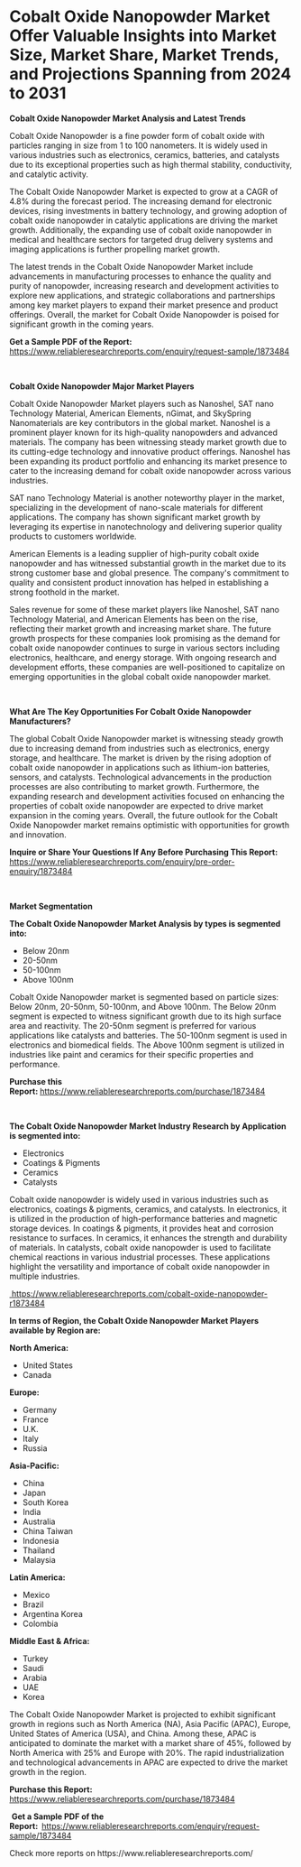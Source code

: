 <p><h1>Cobalt Oxide Nanopowder Market Offer Valuable Insights into Market Size, Market Share, Market Trends, and Projections Spanning from 2024 to 2031</h1></p><p><strong>Cobalt Oxide Nanopowder Market Analysis and Latest Trends</strong></p>
<p><p>Cobalt Oxide Nanopowder is a fine powder form of cobalt oxide with particles ranging in size from 1 to 100 nanometers. It is widely used in various industries such as electronics, ceramics, batteries, and catalysts due to its exceptional properties such as high thermal stability, conductivity, and catalytic activity.</p><p>The Cobalt Oxide Nanopowder Market is expected to grow at a CAGR of 4.8% during the forecast period. The increasing demand for electronic devices, rising investments in battery technology, and growing adoption of cobalt oxide nanopowder in catalytic applications are driving the market growth. Additionally, the expanding use of cobalt oxide nanopowder in medical and healthcare sectors for targeted drug delivery systems and imaging applications is further propelling market growth.</p><p>The latest trends in the Cobalt Oxide Nanopowder Market include advancements in manufacturing processes to enhance the quality and purity of nanopowder, increasing research and development activities to explore new applications, and strategic collaborations and partnerships among key market players to expand their market presence and product offerings. Overall, the market for Cobalt Oxide Nanopowder is poised for significant growth in the coming years.</p></p>
<p><strong>Get a Sample PDF of the Report:&nbsp;</strong> <a href="https://www.reliableresearchreports.com/enquiry/request-sample/1873484">https://www.reliableresearchreports.com/enquiry/request-sample/1873484</a></p>
<p>&nbsp;</p>
<p><strong>Cobalt Oxide Nanopowder Major Market Players</strong></p>
<p><p>Cobalt Oxide Nanopowder Market players such as Nanoshel, SAT nano Technology Material, American Elements, nGimat, and SkySpring Nanomaterials are key contributors in the global market. Nanoshel is a prominent player known for its high-quality nanopowders and advanced materials. The company has been witnessing steady market growth due to its cutting-edge technology and innovative product offerings. Nanoshel has been expanding its product portfolio and enhancing its market presence to cater to the increasing demand for cobalt oxide nanopowder across various industries.</p><p>SAT nano Technology Material is another noteworthy player in the market, specializing in the development of nano-scale materials for different applications. The company has shown significant market growth by leveraging its expertise in nanotechnology and delivering superior quality products to customers worldwide.</p><p>American Elements is a leading supplier of high-purity cobalt oxide nanopowder and has witnessed substantial growth in the market due to its strong customer base and global presence. The company's commitment to quality and consistent product innovation has helped in establishing a strong foothold in the market.</p><p>Sales revenue for some of these market players like Nanoshel, SAT nano Technology Material, and American Elements has been on the rise, reflecting their market growth and increasing market share. The future growth prospects for these companies look promising as the demand for cobalt oxide nanopowder continues to surge in various sectors including electronics, healthcare, and energy storage. With ongoing research and development efforts, these companies are well-positioned to capitalize on emerging opportunities in the global cobalt oxide nanopowder market.</p></p>
<p>&nbsp;</p>
<p><strong>What Are The Key Opportunities For Cobalt Oxide Nanopowder Manufacturers?</strong></p>
<p><p>The global Cobalt Oxide Nanopowder market is witnessing steady growth due to increasing demand from industries such as electronics, energy storage, and healthcare. The market is driven by the rising adoption of cobalt oxide nanopowder in applications such as lithium-ion batteries, sensors, and catalysts. Technological advancements in the production processes are also contributing to market growth. Furthermore, the expanding research and development activities focused on enhancing the properties of cobalt oxide nanopowder are expected to drive market expansion in the coming years. Overall, the future outlook for the Cobalt Oxide Nanopowder market remains optimistic with opportunities for growth and innovation.</p></p>
<p><strong>Inquire or Share Your Questions If Any Before Purchasing This Report:</strong> <a href="https://www.reliableresearchreports.com/enquiry/pre-order-enquiry/1873484">https://www.reliableresearchreports.com/enquiry/pre-order-enquiry/1873484</a></p>
<p>&nbsp;</p>
<p><strong>Market Segmentation</strong></p>
<p><strong>The Cobalt Oxide Nanopowder Market Analysis by types is segmented into:</strong></p>
<p><ul><li>Below 20nm</li><li>20-50nm</li><li>50-100nm</li><li>Above 100nm</li></ul></p>
<p><p>Cobalt Oxide Nanopowder market is segmented based on particle sizes: Below 20nm, 20-50nm, 50-100nm, and Above 100nm. The Below 20nm segment is expected to witness significant growth due to its high surface area and reactivity. The 20-50nm segment is preferred for various applications like catalysts and batteries. The 50-100nm segment is used in electronics and biomedical fields. The Above 100nm segment is utilized in industries like paint and ceramics for their specific properties and performance.</p></p>
<p><strong>Purchase this Report:&nbsp;</strong><a href="https://www.reliableresearchreports.com/purchase/1873484">https://www.reliableresearchreports.com/purchase/1873484</a></p>
<p>&nbsp;</p>
<p><strong>The Cobalt Oxide Nanopowder Market Industry Research by Application is segmented into:</strong></p>
<p><ul><li>Electronics</li><li>Coatings & Pigments</li><li>Ceramics</li><li>Catalysts</li></ul></p>
<p><p>Cobalt oxide nanopowder is widely used in various industries such as electronics, coatings & pigments, ceramics, and catalysts. In electronics, it is utilized in the production of high-performance batteries and magnetic storage devices. In coatings & pigments, it provides heat and corrosion resistance to surfaces. In ceramics, it enhances the strength and durability of materials. In catalysts, cobalt oxide nanopowder is used to facilitate chemical reactions in various industrial processes. These applications highlight the versatility and importance of cobalt oxide nanopowder in multiple industries.</p></p>
<p><a href="https://www.reliableresearchreports.com/cobalt-oxide-nanopowder-r1873484">&nbsp;https://www.reliableresearchreports.com/cobalt-oxide-nanopowder-r1873484</a></p>
<p><strong>In terms of Region, the Cobalt Oxide Nanopowder Market Players available by Region are:</strong></p>
<p>
    <p> <strong> North America: </strong>
        <ul>
            <li>United States</li>
            <li>Canada</li>
        </ul>
        </p> 
    <p> <strong> Europe: </strong>
        <ul>
            <li>Germany</li>
            <li>France</li>
            <li>U.K.</li>
            <li>Italy</li>
            <li>Russia</li>
        </ul>
        </p> 
    <p> <strong> Asia-Pacific: </strong>
        <ul>
            <li>China</li>
            <li>Japan</li>
            <li>South Korea</li>
            <li>India</li>
            <li>Australia</li>
            <li>China Taiwan</li>
            <li>Indonesia</li>
            <li>Thailand</li>
            <li>Malaysia</li>
        </ul>
        </p> 
    <p> <strong> Latin America: </strong>
        <ul>
            <li>Mexico</li>
            <li>Brazil</li>
            <li>Argentina Korea</li>
            <li>Colombia</li>
        </ul>
        </p> 
    <p> <strong> Middle East & Africa: </strong>
        <ul>
            <li>Turkey</li>
            <li>Saudi</li>
            <li>Arabia</li>
            <li>UAE</li>
            <li>Korea</li>
        </ul>
    </p>
    </p>
<p><p>The Cobalt Oxide Nanopowder Market is projected to exhibit significant growth in regions such as North America (NA), Asia Pacific (APAC), Europe, United States of America (USA), and China. Among these, APAC is anticipated to dominate the market with a market share of 45%, followed by North America with 25% and Europe with 20%. The rapid industrialization and technological advancements in APAC are expected to drive the market growth in the region.</p></p>
<p><strong>Purchase this Report: </strong><a href="https://www.reliableresearchreports.com/purchase/1873484">https://www.reliableresearchreports.com/purchase/1873484</a></p>
<p>&nbsp;<strong>Get a Sample PDF of the Report:&nbsp;&nbsp;</strong><a href="https://www.reliableresearchreports.com/enquiry/request-sample/1873484">https://www.reliableresearchreports.com/enquiry/request-sample/1873484</a></p>
<p><strong></strong></p>
<p>Check more reports on https://www.reliableresearchreports.com/</p>